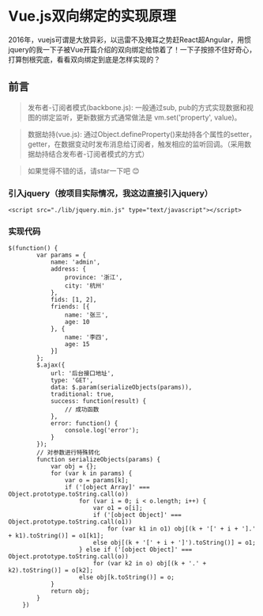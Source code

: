 # Vue.js双向绑定的实现原理
2016年，vuejs可谓是大放异彩，以迅雷不及掩耳之势赶React超Angular，用惯jquery的我一下子被Vue开篇介绍的双向绑定给惊着了！一下子按捺不住好奇心，打算刨根究底，看看双向绑定到底是怎样实现的？
## 前言
>  发布者-订阅者模式(backbone.js): 一般通过sub, pub的方式实现数据和视图的绑定监听，更新数据方式通常做法是 vm.set('property', value)。

>  数据劫持(vue.js): 通过Object.defineProperty()来劫持各个属性的setter，getter，在数据变动时发布消息给订阅者，触发相应的监听回调。（采用数据劫持结合发布者-订阅者模式的方式）

>  如果觉得不错的话，请star一下吧 😊

### 引入jquery（按项目实际情况，我这边直接引入jquery）
```
<script src="./lib/jquery.min.js" type="text/javascript"></script>
```

### 实现代码
```
$(function() {
        var params = {
            name: 'admin',
            address: {
                province: '浙江',
                city: '杭州'
            },
            fids: [1, 2],
            friends: [{
                name: '张三',
                age: 10
            }, {
                name: '李四',
                age: 15
            }]
        };
        $.ajax({
            url: '后台接口地址',
            type: 'GET',
            data: $.param(serializeObjects(params)),
            traditional: true,
            success: function(result) {
                // 成功函数
            },
            error: function() {
                console.log('error');
            }
        });
        // 对参数进行特殊转化
        function serializeObjects(params) {
            var obj = {};
            for (var k in params) {
                var o = params[k];
                if ('[object Array]' === Object.prototype.toString.call(o))
                    for (var i = 0; i < o.length; i++) {
                        var o1 = o[i];
                        if ('[object Object]' === Object.prototype.toString.call(o1))
                            for (var k1 in o1) obj[(k + '[' + i + '].' + k1).toString()] = o1[k1];
                        else obj[(k + '[' + i + ']').toString()] = o1;
                    } else if ('[object Object]' === Object.prototype.toString.call(o))
                        for (var k2 in o) obj[(k + '.' + k2).toString()] = o[k2];
                    else obj[k.toString()] = o;
            }
            return obj;
        }
    })
```
